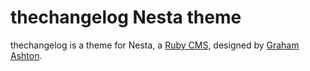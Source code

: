 thechangelog Nesta theme
=================

thechangelog is a theme for Nesta, a [Ruby CMS](nesta), designed by
[Graham Ashton](http://effectif.com).

[nesta]: http://effectif.com/nesta
